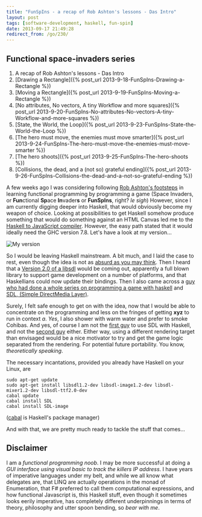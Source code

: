 ```yaml
---
title: "FunSpIns - a recap of Rob Ashton's lessons - Das Intro"
layout: post
tags: [software-development, haskell, fun-spin]
date: 2013-09-17 21:49:28
redirect_from: /go/230/
---
```


## Functional space-invaders series
1. A recap of Rob Ashton's lessons - Das Intro
1. [Drawing a Rectangle]({% post_url 2013-9-18-FunSpIns-Drawing-a-Rectangle %})
1. [Moving a Rectangle]({% post_url 2013-9-19-FunSpIns-Moving-a-Rectangle %})
1. [No attributes, No vectors, A tiny Workflow and more squares]({% post_url 2013-9-20-FunSpIns-No-attributes-No-vectors-A-tiny-Workflow-and-more-squares %})
1. [State, the World, the Loop]({% post_url 2013-9-23-FunSpIns-State-the-World-the-Loop %})
1. [The hero must move, the enemies must move smarter]({% post_url 2013-9-24-FunSpIns-The-hero-must-move-the-enemies-must-move-smarter %})
1. [The hero shoots]({% post_url 2013-9-25-FunSpIns-The-hero-shoots %})
1. [Collisions, the dead, and a (not so) grateful ending]({% post_url 2013-9-26-FunSpIns-Collisions-the-dead-and-a-not-so-grateful-ending %})

A few weeks ago I was considering following [Rob Ashton's footsteps][1] in learning functional programming by programming a game (Space Invaders, or **Fun**ctional **Sp**ace **In**vader**s** or **FunSpIns**, right? *le sigh*)
However, since I am currently digging deeper into Haskell, that would obviously become my weapon of choice. Looking at possibilities to get Haskell somehow produce something that would do something against an HTML Canvas led me to the [Haskell to JavaScript compiler][2]. However, the easy path stated that it would ideally need the GHC version 7.8. Let's have a look at my version...

![My version](http://i.imgur.com/XKfuMNi.png)

So I would be leaving Haskell mainstream. A bit much, and I laid the case to rest, even though the idea is not as [absurd as you may think][7]. Then I heard that a [Version 2.0 of a libsdl][3] would be coming out, apparently a full blown library to support game development on a number of platforms, and that Haskellians could now update their bindings. Then I also came across a [guy who had done a whole series on programming a game with haskell][4] and [SDL, (Simple DirectMedia Layer)][5]. 

Surely, I felt safe enough to get on with the idea, now that I would be able to concentrate on the programming and less on the fringes of getting **xyz** to run in context *a*. *Yes*, I also shower with warm water and prefer to smoke Cohibas. And yes, of course I am not the [first guy][8] to use SDL with Haskell, and not the [second guy][9] either. Either way, using a different rendering target than envisaged would be a nice motivator to try and get the game logic separated from the rendering. For potential future portability. You know, *theoretically speaking*.

The necessary incantations, provided you already have Haskell on your Linux, are

    sudo apt-get update
    sudo apt-get install libsdl1.2-dev libsdl-image1.2-dev libsdl-mixer1.2-dev libsdl-ttf2.0-dev
    cabal update
    cabal install SDL
    cabal install SDL-image

([cabal][6] is Haskell's package manager)

And with that, we are pretty much ready to tackle the stuff that comes...

## Disclaimer

I am a _functional programming noob_. I may be more successful at doing a *GUI interface using visual basic to track the killers IP address*. I have years of imperative languages under my belt, and while we all know what delegates are, that LINQ are actually operations in the monad of Enumeration, that F# preferred to call them computational expressions, and how functional Javascript is, this Haskell stuff, even though it sometimes looks eerily imperative, has completely different underpinnings in terms of theory, philosophy and utter spoon bending, so *bear with me*.

  [1]: http://codeofrob.com/entries/learn-functional-programming-with-me---but-rob,-it-needs-to-be-more-composable.html
  [2]: https://github.com/ghcjs/ghcjs#haskell-to-javascript-compiler
  [3]: http://lists.libsdl.org/pipermail/sdl-libsdl.org/2013-August/089854.html
  [4]: http://www.animal-machine.com/blog/2010/04/getting-started-with-sdl-in-haskell/
  [5]: http://www.libsdl.org/
  [6]: http://www.haskell.org/cabal/
  [7]: http://jshaskell.blogspot.de/2012/09/pong.html
  [8]: http://abstractabsurd.blogspot.ch/2008/04/intro-to-sdl-with-haskell.html
  [9]: http://www.animal-machine.com/blog/2010/04/getting-started-with-sdl-in-haskell/
  [10]: http://realfiction.net/tag/fun-spin